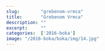 ```yaml
---
slug:        "grebenom-vrmca"
title:       "Grebenom Vrmca"
description: ""
excerpt:     ""
categories:  ['2016-boka']
image: "/2016-boka/boka/img/14.jpg"
---
```

